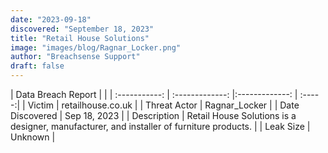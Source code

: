 ```yaml
---
date: "2023-09-18"
discovered: "September 18, 2023"
title: "Retail House Solutions"
image: "images/blog/Ragnar_Locker.png"
author: "Breachsense Support"
draft: false
---
```


| Data Breach Report           |              | 
| :-----------: | :-------------:     |:-------------:    | :-----:|
| Victim      | retailhouse.co.uk      | 
| Threat Actor      | Ragnar_Locker      | 
| Date Discovered      | Sep 18, 2023      | 
| Description      | Retail House Solutions is a designer, manufacturer, and installer of furniture products.      | 
| Leak Size      | Unknown      | 

